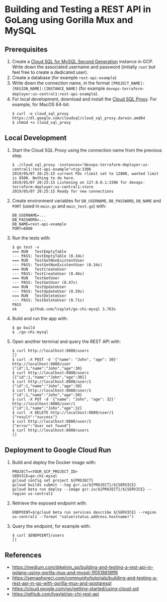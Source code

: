 # Building and Testing a REST API in GoLang using Gorilla Mux and MySQL

## Prerequisites

1. Create a [Cloud SQL for MySQL Second Generation](https://cloud.google.com/go/getting-started/using-cloud-sql#create_a_cloud_sql_instance) instance in GCP. Write down the associated username and password (initially `root` but feel free to create a dedicated user).
1. Create a database (for example `rest-api-example`)
1. Write down the connection name, in the format `[PROJECT_NAME]:[REGION_NAME]:[INSTANCE_NAME]` (for example `devops-terraform-deployer:us-central1:rest-api-example`).
1. For local development, download and install the [Cloud SQL Proxy](https://cloud.google.com/go/getting-started/using-cloud-sql#install_the_cloud_sql_proxy). For example, for MacOS 64-bit:
    ```
    $ curl -o cloud_sql_proxy https://dl.google.com/cloudsql/cloud_sql_proxy.darwin.amd64
    $ chmod +x cloud_sql_proxy
    ```

## Local Development

1. Start the Cloud SQL Proxy using the connection name from the previous step.
    ```
    $ ./cloud_sql_proxy -instances="devops-terraform-deployer:us-central1:rest-api-example"=tcp:3306
    2019/05/07 20:25:15 current FDs rlimit set to 12800, wanted limit is 8500. Nothing to do here.
    2019/05/07 20:25:15 Listening on 127.0.0.1:3306 for devops-terraform-deployer:us-central1:store
    2019/05/07 20:25:15 Ready for new connections
    ```
1. Create environment variables for `DB_USERNAME`, `DB_PASSWORD`, `DB_NAME` and `PORT` (used in `main.go` and `main_test.go`) with:
    ```
    DB_USERNAME=...
    DB_PASSWORD=...
    DB_NAME=rest-api-example
    PORT=8080
    ```
1. Run the tests with:
    ```
    $ go test -v
    === RUN   TestEmptyTable
    --- PASS: TestEmptyTable (0.34s)
    === RUN   TestGetNonExistentUser
    --- PASS: TestGetNonExistentUser (0.34s)
    === RUN   TestCreateUser
    --- PASS: TestCreateUser (0.46s)
    === RUN   TestGetUser
    --- PASS: TestGetUser (0.47s)
    === RUN   TestUpdateUser
    --- PASS: TestUpdateUser (0.59s)
    === RUN   TestDeleteUser
    --- PASS: TestDeleteUser (0.71s)
    PASS
    ok      github.com/lvaylet/go-chi-mysql 3.763s
    ```
1. Build and run the app with:
    ```
    $ go build
    $ ./go-chi-mysql
    ```
1. Open another terminal and query the REST API with:
    ```
    $ curl http://localhost:8080/users
    []
    $ curl -X POST -d '{"name": "John", "age": 30}' http://localhost:8080/user
    {"id":1,"name":"John","age":30}
    $ curl http://localhost:8080/users
    [{"id":1,"name":"John","age":30}]
    $ curl http://localhost:8080/user/1
    {"id":1,"name":"John","age":30}
    $ curl http://localhost:8080/user/1
    {"id":1,"name":"John","age":30}
    $ curl -X PUT -d '{"name": "John", "age": 32}' http://localhost:8080/user/1
    {"id":1,"name":"John","age":32}
    $ curl -X DELETE http://localhost:8080/user/1
    {"result":"success"}
    $ curl http://localhost:8080/user/1
    {"error":"User not found"}
    $ curl http://localhost:8080/users
    []
    ```

## Deployment to Google Cloud Run

1. Build and deploy the Docker image with:
    ```
    PROJECT=<YOUR_GCP_PROJECT_ID>
    SERVICE=go-chi-mysql
    gcloud config set project ${PROJECT}
    gcloud builds submit --tag gcr.io/${PROJECT}/${SERVICE}
    gcloud beta run deploy --image gcr.io/${PROJECT}/${SERVICE} --region us-central1
    ````
1. Retrieve the exposed endpoint with:
    ```
    ENDPOINT=$(gcloud beta run services describe ${SERVICE} --region us-central1 --format "value(status.address.hostname)")
    ```
1. Query the endpoint, for example with:
    ```
    $ curl $ENDPOINT}/users
    []
    ```

## References

- https://medium.com/@kelvin_sp/building-and-testing-a-rest-api-in-golang-using-gorilla-mux-and-mysql-1f0518818ff6
- https://semaphoreci.com/community/tutorials/building-and-testing-a-rest-api-in-go-with-gorilla-mux-and-postgresql
- https://cloud.google.com/go/getting-started/using-cloud-sql
- https://github.com/lvaylet/go-chi-rest-api